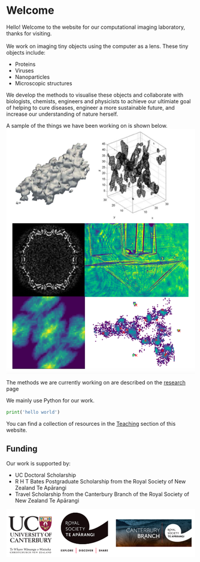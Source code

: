 # Welcome

Hello! Welcome to the website for our computational imaging laboratory, thanks for visiting.
<br>
<br>
We work on imaging tiny objects using the computer as a lens. These tiny objects include:
* Proteins
* Viruses
* Nanoparticles
* Microscopic structures

We develop the methods to visualise these objects and collaborate with biologists, chemists, engineers and physicists to achieve our ultimiate goal of helping to cure diseases, engineer a more sustainable future, and increase our understanding of nature herself.

A sample of the things we have been working on is shown below.
<img align="center" src="figs/index_0.png" width="550">

The methods we are currently working on are described on the [research](research.md) page 


We mainly use Python for our work.
```python
print('hello world')
```
You can find a collection of resources in the [Teaching](teaching.md) section of this website.



## Funding 
Our work is supported by:
* UC Doctoral Scholarship
* R H T Bates Postgraduate Scholarship from the Royal Society of New Zealand Te Apārangi
* Travel Scholarship from the Canterbury Branch of the Royal Society of New Zealand Te Apārangi

<img align="center" src="figs/funding.png" width="600">

